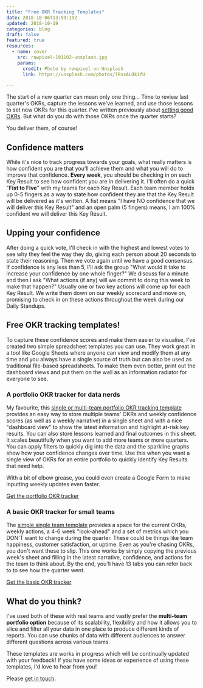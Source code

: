 ```yaml
---
title: "Free OKR Tracking Templates"
date: 2018-10-06T13:59:19Z
updated: 2018-10-19
categories: blog  
draft: false
featured: true
resources:
  - name: cover
    src: rawpixel-191102-unsplash.jpg
    params:
      credit: Photo by rawpixel on Unsplash
      link: https://unsplash.com/photos/lRssALOk1fU

---
```


The start of a new quarter can mean only one thing... Time to review last quarter's OKRs, capture the lessons we've learned, and use those lessons to set new OKRs for this quarter. I've written previously about [setting good OKRs](/blog/running-an-okr-setting-workshop). But what do you do with those OKRs once the quarter starts?

You deliver them, of course!

## Confidence matters
While it's nice to track progress towards your goals, what really matters is how confident you are that you'll achieve them and what you will do to improve that confidence. **Every week**, you should be checking in on each Key Result to see how confident you are in delivering it. I'll often do a quick "**Fist to Five**" with my teams for each Key Result. Each team member holds up 0-5 fingers as a way to state how confident they are that the Key Result will be delivered as it's written. A fist means "I have NO confidence that we will deliver this Key Result" and an open palm (5 fingers) means, I am 100% confident we will deliver this Key Result.

## Upping your confidence
After doing a quick vote, I'll check in with the highest and lowest votes to see why they feel the way they do, giving each person about 20 seconds to state their reasoning. Then we vote again until we have a good consensus. If confidence is any less than 5, I'll ask the group "What would it take to increase your confidence by one whole finger?" We discuss for a minute and then I ask "What actions (if any) will we commit to doing this week to make that happen?" Usually one or two key actions will come up for each Key Result. We write them down on our weekly scorecard and move on, promising to check in on these actions throughout the week during our Daily Standups.

## Free OKR tracking templates!
To capture these confidence scores and make them easier to visualise, I've created two simple spreadsheet templates you can use. They work great in a tool like Google Sheets where anyone can view and modify them at any time and you always have a single source of truth but can also be used as traditional file-based spreadsheets. To make them even better, print out the dashboard views and put them on the wall as an information radiator for everyone to see.


### A portfolio OKR tracker for data nerds
My favourite, this [single or multi-team portfolio OKR tracking template](https://docs.google.com/spreadsheets/d/1i0Flbz6I5ChDqbmssberSDjONRrRWLhN0Ug1R-QCuHw/edit#gid=1099806960) provides an easy way to store multiple teams' OKRs and weekly confidence scores (as well as a weekly narrative) in a single sheet and with a nice "dashboard view" to show the latest information and highlight at-risk key results. You can also store lessons learned and final outcomes in this sheet. It scales beautifully when you want to add more teams or more quarters. You can apply filters to quickly dig into the data and the sparkline graphs show how your confidence changes over time. Use this when you want a single view of OKRs for an entire portfolio to quickly identify Key Results that need help.
 
With a bit of elbow grease, you could even create a Google Form to make inputting weekly updates even faster.

<a href="https://docs.google.com/spreadsheets/d/1i0Flbz6I5ChDqbmssberSDjONRrRWLhN0Ug1R-QCuHw/edit#gid=1099806960" class="btn btn-large btn-primary">Get the portfolio OKR tracker</a>

### A basic OKR tracker for small teams
The [simple single team template](https://docs.google.com/spreadsheets/d/11oc_gVInaBYuY_4zSddWR1x_2m0moOPmTfc7Ds3Dl5Y/edit#gid=0) provides a space for the current OKRs, weekly actions, a 4-6 week "look-ahead" and a set of metrics which you DON'T want to change during the quarter. These could be things like team happiness, customer satisfaction, or uptime. Even as you're chasing OKRs, you don't want these to slip. This one works by simply copying the previous week's sheet and filling in the latest narrative, confidence, and actions for the team to think about. By the end, you'll have 13 tabs you can refer back to to see how the quarter went.

<a href="https://docs.google.com/spreadsheets/d/11oc_gVInaBYuY_4zSddWR1x_2m0moOPmTfc7Ds3Dl5Y/edit#gid=0" class="btn btn-large btn-primary">Get the basic OKR tracker</a>

## What do you think?
I've used both of these with real teams and vastly prefer the **multi-team portfolio option** because of its scalability, flexibility and how it allows you to slice and filter all your data in one place to produce different kinds of reports. You can use chunks of data with different audiences to answer different questions across various teams.

These templates are works in progress which will be continually updated with your feedback! If you have some ideas or experience of using these templates, I'd love to hear from you! 

Please [get in touch](/contact).
